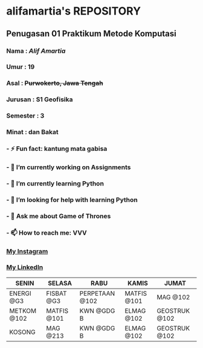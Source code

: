 # **alifamartia's REPOSITORY**
## Penugasan 01 Praktikum Metode Komputasi
### Nama : *Alif Amartia*
### Umur : 19
### Asal : ~~Purwokerto, Jawa Tengah~~
### Jurusan : S1 Geofisika
### Semester : 3
### Minat : dan Bakat
### - ⚡ Fun fact: kantung mata gabisa
### - 🔭 I’m currently working on Assignments
### - 🌱 I’m currently learning Python
### - 🤔 I’m looking for help with learning Python
### - 💬 Ask me about Game of Thrones
### - 📫 How to reach me: VVV
### [My Instagram](https://www.instagram.com/alifamartia) 
### [My LinkedIn](https://www.linkedin.com/in/alif-amartia) 
| SENIN | SELASA | RABU | KAMIS | JUMAT |
| ----------- | ----------- | ----------- | ----------- | ----------- |
| ENERGI @G3 | FISBAT @G3 | PERPETAAN @102 | MATFIS @101 | MAG @102 |
| METKOM @102 | MATFIS @101 | KWN @GDG B | ELMAG @102 | GEOSTRUK @102 |
| KOSONG | MAG @213 | KWN @GDG B | ELMAG @102 | GEOSTRUK @102 |

<!--
**alifamartia/alifamartia** is a ✨ _special_ ✨ repository because its `README.md` (this file) appears on your GitHub profile.

Here are some ideas to get you started:

- 🔭 I’m currently working on ...

- 👯 I’m looking to collaborate on ...



- 😄 Pronouns: ...
- ⚡ Fun fact: ...
-->
